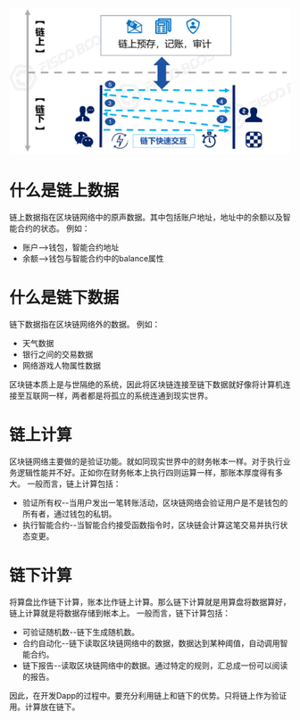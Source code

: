 ![smartcontract](./images/链上链下.png)
# 什么是链上数据
链上数据指在区块链网络中的原声数据。其中包括账户地址，地址中的余额以及智能合约的状态。
例如：
* 账户-->钱包，智能合约地址
* 余额-->钱包与智能合约中的balance属性

# 什么是链下数据
链下数据指在区块链网络外的数据。
例如：
* 天气数据
* 银行之间的交易数据
* 网络游戏人物属性数据

区块链本质上是与世隔绝的系统，因此将区块链连接至链下数据就好像将计算机连接至互联网一样，两者都是将孤立的系统连通到现实世界。

# 链上计算
区块链网络主要做的是验证功能。就如同现实世界中的财务帐本一样。对于执行业务逻辑性能并不好。正如你在财务帐本上执行四则运算一样，那账本厚度得有多大。
一般而言，链上计算包括：
* 验证所有权--当用户发出一笔转账活动，区块链网络会验证用户是不是钱包的所有者，通过钱包的私钥。
* 执行智能合约--当智能合约接受函数指令时，区块链会计算这笔交易并执行状态变更。

# 链下计算
将算盘比作链下计算，账本比作链上计算。那么链下计算就是用算盘将数据算好，链上计算就是将数据存储到帐本上。
一般而言，链下计算包括：
* 可验证随机数--链下生成随机数。
* 合约自动化--链下读取区块链网络中的数据，数据达到某种阈值，自动调用智能合约。
* 链下报告--读取区块链网络中的数据。通过特定的规则，汇总成一份可以阅读的报告。

因此，在开发Dapp的过程中。要充分利用链上和链下的优势。只将链上作为验证用。计算放在链下。
